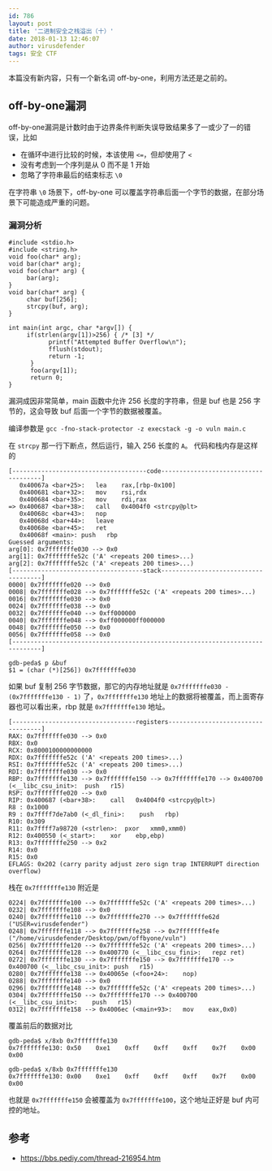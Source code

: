```yaml
---
id: 786
layout: post
title: '二进制安全之栈溢出（十）'
date: 2018-01-13 12:46:07
author: virusdefender
tags: 安全 CTF
---
```


本篇没有新内容，只有一个新名词 off-by-one，利用方法还是之前的。

## off-by-one漏洞

off-by-one漏洞是计数时由于边界条件判断失误导致结果多了一或少了一的错误，比如

 - 在循环中进行比较的时候，本该使用 `<=`，但却使用了 `<`
 - 没有考虑到一个序列是从 0 而不是 1 开始
 - 忽略了字符串最后的结束标志 `\0`

在字符串 `\0` 场景下，off-by-one 可以覆盖字符串后面一个字节的数据，在部分场景下可能造成严重的问题。

### 漏洞分析

```clike
#include <stdio.h>
#include <string.h>
void foo(char* arg);
void bar(char* arg);
void foo(char* arg) {
     bar(arg);
}
void bar(char* arg) {
     char buf[256];
     strcpy(buf, arg);
}

int main(int argc, char *argv[]) {
     if(strlen(argv[1])>256) { /* [3] */
           printf("Attempted Buffer Overflow\n");
           fflush(stdout);
           return -1;
      }
      foo(argv[1]);
      return 0;
}
```

漏洞成因非常简单，main 函数中允许 256 长度的字符串，但是 buf 也是 256 字节的，这会导致 buf 后面一个字节的数据被覆盖。

编译参数是 `gcc -fno-stack-protector -z execstack -g -o vuln main.c`

在 `strcpy` 那一行下断点，然后运行，输入 256 长度的 `A`。
代码和栈内存是这样的

```
[-------------------------------------code-------------------------------------]
   0x40067a <bar+25>:	lea    rax,[rbp-0x100]
   0x400681 <bar+32>:	mov    rsi,rdx
   0x400684 <bar+35>:	mov    rdi,rax
=> 0x400687 <bar+38>:	call   0x4004f0 <strcpy@plt>
   0x40068c <bar+43>:	nop
   0x40068d <bar+44>:	leave
   0x40068e <bar+45>:	ret
   0x40068f <main>:	push   rbp
Guessed arguments:
arg[0]: 0x7fffffffe030 --> 0x0
arg[1]: 0x7fffffffe52c ('A' <repeats 200 times>...)
arg[2]: 0x7fffffffe52c ('A' <repeats 200 times>...)
[------------------------------------stack-------------------------------------]
0000| 0x7fffffffe020 --> 0x0
0008| 0x7fffffffe028 --> 0x7fffffffe52c ('A' <repeats 200 times>...)
0016| 0x7fffffffe030 --> 0x0
0024| 0x7fffffffe038 --> 0x0
0032| 0x7fffffffe040 --> 0xff000000
0040| 0x7fffffffe048 --> 0xff000000ff000000
0048| 0x7fffffffe050 --> 0x0
0056| 0x7fffffffe058 --> 0x0
[------------------------------------------------------------------------------]

gdb-peda$ p &buf
$1 = (char (*)[256]) 0x7fffffffe030
```

如果 buf 复制 256 字节数据，那它的内存地址就是 `0x7fffffffe030 - (0x7fffffffe130 - 1)` 了，`0x7fffffffe130` 地址上的数据将被覆盖，而上面寄存器也可以看出来，rbp 就是 `0x7fffffffe130` 地址。

```
[----------------------------------registers-----------------------------------]
RAX: 0x7fffffffe030 --> 0x0
RBX: 0x0
RCX: 0x8000100000000000
RDX: 0x7fffffffe52c ('A' <repeats 200 times>...)
RSI: 0x7fffffffe52c ('A' <repeats 200 times>...)
RDI: 0x7fffffffe030 --> 0x0
RBP: 0x7fffffffe130 --> 0x7fffffffe150 --> 0x7fffffffe170 --> 0x400700 (<__libc_csu_init>:	push   r15)
RSP: 0x7fffffffe020 --> 0x0
RIP: 0x400687 (<bar+38>:	call   0x4004f0 <strcpy@plt>)
R8 : 0x1000
R9 : 0x7ffff7de7ab0 (<_dl_fini>:	push   rbp)
R10: 0x309
R11: 0x7ffff7a98720 (<strlen>:	pxor   xmm0,xmm0)
R12: 0x400550 (<_start>:	xor    ebp,ebp)
R13: 0x7fffffffe250 --> 0x2
R14: 0x0
R15: 0x0
EFLAGS: 0x202 (carry parity adjust zero sign trap INTERRUPT direction overflow)
```

栈在 `0x7fffffffe130` 附近是 

```
0224| 0x7fffffffe100 --> 0x7fffffffe52c ('A' <repeats 200 times>...)
0232| 0x7fffffffe108 --> 0x0
0240| 0x7fffffffe110 --> 0x7fffffffe270 --> 0x7fffffffe62d ("USER=virusdefender")
0248| 0x7fffffffe118 --> 0x7fffffffe258 --> 0x7fffffffe4fe ("/home/virusdefender/Desktop/pwn/offbyone/vuln")
0256| 0x7fffffffe120 --> 0x7fffffffe52c ('A' <repeats 200 times>...)
0264| 0x7fffffffe128 --> 0x400770 (<__libc_csu_fini>:	repz ret)
0272| 0x7fffffffe130 --> 0x7fffffffe150 --> 0x7fffffffe170 --> 0x400700 (<__libc_csu_init>:	push   r15)
0280| 0x7fffffffe138 --> 0x40065e (<foo+24>:	nop)
0288| 0x7fffffffe140 --> 0x0
0296| 0x7fffffffe148 --> 0x7fffffffe52c ('A' <repeats 200 times>...)
0304| 0x7fffffffe150 --> 0x7fffffffe170 --> 0x400700 (<__libc_csu_init>:	push   r15)
0312| 0x7fffffffe158 --> 0x4006ec (<main+93>:	mov    eax,0x0)
```

覆盖前后的数据对比

```
gdb-peda$ x/8xb 0x7fffffffe130
0x7fffffffe130:	0x50	0xe1	0xff	0xff	0xff	0x7f	0x00	0x00

gdb-peda$ x/8xb 0x7fffffffe130
0x7fffffffe130:	0x00	0xe1	0xff	0xff	0xff	0x7f	0x00	0x00
```

也就是 `0x7fffffffe150` 会被覆盖为 `0x7fffffffe100`，这个地址正好是 buf 内可控的地址。


## 参考

 - https://bbs.pediy.com/thread-216954.htm



